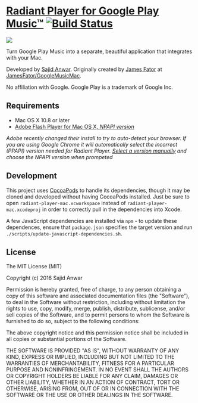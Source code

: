 [Radiant Player for Google Play Music™][1] [![Build Status](https://travis-ci.org/radiant-player/radiant-player-mac.svg)](https://travis-ci.org/radiant-player/radiant-player-mac)
=========================

![](https://raw.githubusercontent.com/radiant-player/radiant-player-mac/master/website/images/styles/google.png)

Turn Google Play Music into a separate, beautiful application that integrates with your Mac.

Developed by [Sajid Anwar][2]. Originally created by [James Fator][3] at [JamesFator/GoogleMusicMac][4].

No affiliation with Google. Google Play is a trademark of Google Inc.

[1]: http://kbhomes.github.io/radiant-player-mac/
[2]: https://github.com/kbhomes/
[3]: http://jamesfator.com/
[4]: https://github.com/JamesFator/GoogleMusicMac

Requirements
------------

* Mac OS X 10.8 or later
* [Adobe Flash Player for Mac OS X, _NPAPI version_][5]

[5]: https://get.adobe.com/flashplayer/

_Adobe recently changed their install to try to auto-detect your browser. If you are using Google Chrome it will automatically select the incorrect (PPAPI) version needed for Radiant Player. [Select a version manually][6] and choose the NPAPI version when prompeted_

[6]: https://get.adobe.com/flashplayer/otherversions/

Development
-----------

This project uses [CocoaPods][7] to handle its dependencies, though it may be cloned
and developed without having CocoaPods installed. Just be sure to open
`radiant-player-mac.xcworkspace` instead of `radiant-player-mac.xcodeproj` in order to
correctly pull in the dependencies into Xcode.

A few JavaScript dependencies are installed via `npm` - to update these dependences, ensure that `package.json` specifies the target version and run `./scripts/update-javascript-dependencies.sh`.

[7]: http://cocoapods.org/

License
-------

The MIT License (MIT)

Copyright (c) 2016 Sajid Anwar

Permission is hereby granted, free of charge, to any person obtaining a copy of
this software and associated documentation files (the "Software"), to deal in
the Software without restriction, including without limitation the rights to
use, copy, modify, merge, publish, distribute, sublicense, and/or sell copies of
the Software, and to permit persons to whom the Software is furnished to do so,
subject to the following conditions:

The above copyright notice and this permission notice shall be included in all
copies or substantial portions of the Software.

THE SOFTWARE IS PROVIDED "AS IS", WITHOUT WARRANTY OF ANY KIND, EXPRESS OR
IMPLIED, INCLUDING BUT NOT LIMITED TO THE WARRANTIES OF MERCHANTABILITY, FITNESS
FOR A PARTICULAR PURPOSE AND NONINFRINGEMENT. IN NO EVENT SHALL THE AUTHORS OR
COPYRIGHT HOLDERS BE LIABLE FOR ANY CLAIM, DAMAGES OR OTHER LIABILITY, WHETHER
IN AN ACTION OF CONTRACT, TORT OR OTHERWISE, ARISING FROM, OUT OF OR IN
CONNECTION WITH THE SOFTWARE OR THE USE OR OTHER DEALINGS IN THE SOFTWARE.

